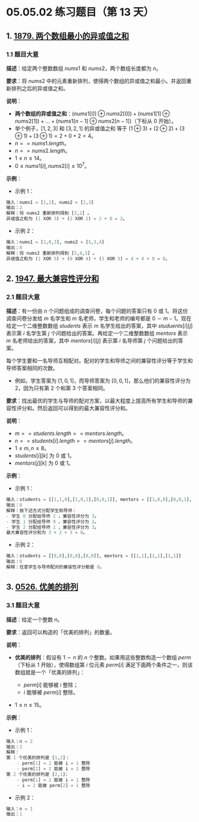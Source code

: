 # 05.05.02 练习题目（第 13 天）

## 1. [1879. 两个数组最小的异或值之和](https://leetcode.cn/problems/minimum-xor-sum-of-two-arrays/)

### 1.1 题目大意

**描述**：给定两个整数数组 $nums1$ 和 $nums2$，两个数组长度都为 $n$。

**要求**：将 $nums2$ 中的元素重新排列，使得两个数组的异或值之和最小。并返回重新排列之后的异或值之和。

**说明**：

- **两个数组的异或值之和**：$(nums1[0] \oplus nums2[0]) + (nums1[1] \oplus nums2[1]) + ... + (nums1[n - 1] \oplus nums2[n - 1])$（下标从 $0$ 开始）。
- 举个例子，$[1, 2, 3]$ 和 $[3,2,1]$ 的异或值之和 等于 $(1 \oplus 3) + (2 \oplus 2) + (3 \oplus 1) + (3 \oplus 1) = 2 + 0 + 2 = 4$。
- $n == nums1.length$。
- $n == nums2.length$。
- $1 \le n \le 14$。
- $0 \le nums1[i], nums2[i] \le 10^7$。

**示例**：

- 示例 1：

```Python
输入：nums1 = [1,2], nums2 = [2,3]
输出：2
解释：将 nums2 重新排列得到 [3,2] 。
异或值之和为 (1 XOR 3) + (2 XOR 2) = 2 + 0 = 2。
```

- 示例 2：

```Python
输入：nums1 = [1,0,3], nums2 = [5,3,4]
输出：8
解释：将 nums2 重新排列得到 [5,4,3] 。
异或值之和为 (1 XOR 5) + (0 XOR 4) + (3 XOR 3) = 4 + 4 + 0 = 8。
```

## 2. [1947. 最大兼容性评分和](https://leetcode.cn/problems/maximum-compatibility-score-sum/)

### 2.1 题目大意

**描述**：有一份由 $n$ 个问题组成的调查问卷，每个问题的答案只有 $0$ 或 $1$。将这份调查问卷分发给 $m$ 名学生和 $m$ 名老师，学生和老师的编号都是 $0 \sim m - 1$。现在给定一个二维整数数组 $students$ 表示 $m$ 名学生给出的答案，其中 $studuents[i][j]$ 表示第 $i$ 名学生第 $j$ 个问题给出的答案。再给定一个二维整数数组 $mentors$ 表示 $m$ 名老师给出的答案，其中 $mentors[i][j]$ 表示第 $i$ 名导师第 $j$ 个问题给出的答案。

每个学生要和一名导师互相配对。配对的学生和导师之间的兼容性评分等于学生和导师答案相同的次数。

- 例如，学生答案为 $[1, 0, 1]$，而导师答案为 $[0, 0, 1]$，那么他们的兼容性评分为 $2$，因为只有第 $2$ 个和第 $3$ 个答案相同。

**要求**：找出最优的学生与导师的配对方案，以最大程度上提高所有学生和导师的兼容性评分和。然后返回可以得到的最大兼容性评分和。

**说明**：

- $m == students.length == mentors.length$。
- $n == students[i].length == mentors[j].length$。
- $1 \le m, n \le 8$。
- $students[i][k]$ 为 $0$ 或 $1$。
- $mentors[j][k]$ 为 $0$ 或 $1$。

**示例**：

- 示例 1：

```Python
输入：students = [[1,1,0],[1,0,1],[0,0,1]], mentors = [[1,0,0],[0,0,1],[1,1,0]]
输出：8
解释：按下述方式分配学生和导师：
- 学生 0 分配给导师 2 ，兼容性评分为 3。
- 学生 1 分配给导师 0 ，兼容性评分为 2。
- 学生 2 分配给导师 1 ，兼容性评分为 3。
最大兼容性评分和为 3 + 2 + 3 = 8。
```

- 示例 2：

```Python
输入：students = [[0,0],[0,0],[0,0]], mentors = [[1,1],[1,1],[1,1]]
输出：0
解释：任意学生与导师配对的兼容性评分都是 0。
```

## 3. [0526. 优美的排列](https://leetcode.cn/problems/beautiful-arrangement/)

### 3.1 题目大意

**描述**：给定一个整数 $n$。

**要求**：返回可以构造的「优美的排列」的数量。

**说明**：

- **优美的排列**：假设有 $1 \sim n$ 的 $n$ 个整数。如果用这些整数构造一个数组 $perm$（下标从 $1$ 开始），使得数组第 $i$ 位元素 $perm[i]$ 满足下面两个条件之一，则该数组就是一个「优美的排列」：
  - $perm[i]$ 能够被 $i$ 整除；
  - $i$ 能够被 $perm[i]$ 整除。

- $1 \le n \le 15$。

**示例**：

- 示例 1：

```Python
输入：n = 2
输出：2
解释：
第 1 个优美的排列是 [1,2]：
    - perm[1] = 1 能被 i = 1 整除
    - perm[2] = 2 能被 i = 2 整除
第 2 个优美的排列是 [2,1]:
    - perm[1] = 2 能被 i = 1 整除
    - i = 2 能被 perm[2] = 1 整除
```

- 示例 2：

```Python
输入：n = 1
输出：1
```
